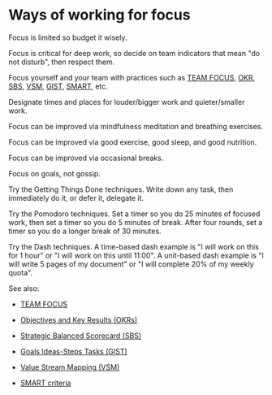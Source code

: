 # Ways of working for focus

Focus is limited so budget it wisely.

Focus is critical for deep work, so decide on team indicators that mean "do not disturb", then respect them.

Focus yourself and your team with practices such as 
[TEAM FOCUS](https://github.com/joelparkerhenderson/team-focus),
[OKR](https://github.com/joelparkerhenderson/objectives-and-key-results),
[SBS](https://github.com/joelparkerhenderson/strategic-balanced-scorecard),
[VSM](https://github.com/joelparkerhenderson/value-stream-mapping),
[GIST](https://github.com/joelparkerhenderson/goals-ideas-steps-tasks),
[SMART](https://github.com/joelparkerhenderson/smart-criteria),
etc.

Designate times and places for louder/bigger work and quieter/smaller work.

Focus can be improved via mindfulness meditation and breathing exercises.

Focus can be improved via good exercise, good sleep, and good nutrition.

Focus can be improved via occasional breaks.

Focus on goals, not gossip.

Try the Getting Things Done techniques. Write down any task, then immediately do it, or defer it, delegate it.

Try the Pomodoro techniques. Set a timer so you do 25 minutes of focused work, then set a timer so you do 5 minutes of break. After four rounds, set a timer so you do a longer break of 30 minutes.

Try the Dash techniques. A time-based dash example is "I will work on this for 1 hour" or "I will work on this until 11:00". A unit-based dash example is "I will write 5 pages of my document" or "I will complete 20% of my weekly quota".

See also:

* [TEAM FOCUS](https://github.com/joelparkerhenderson/team-focus)

* [Objectives and Key Results (OKRs)](https://github.com/joelparkerhenderson/objectives-and-key-results)

* [Strategic Balanced Scorecard (SBS)](https://github.com/joelparkerhenderson/strategic-balanced-scorecard)

* [Goals Ideas-Steps Tasks (GIST)](https://github.com/joelparkerhenderson/goals-ideas-steps-tasks)

* [Value Stream Mapping (VSM)](https://github.com/joelparkerhenderson/value-stream-mapping)

* [SMART criteria](https://github.com/joelparkerhenderson/smart-criteria)
